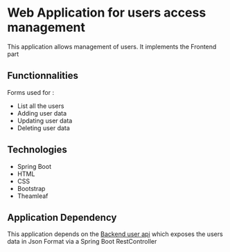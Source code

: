 # Web Application for users access management

This application allows management of users. It implements the Frontend part

## Functionnalities

Forms used for :
- List all the users
- Adding user data
- Updating user data
- Deleting user data

## Technologies

- Spring Boot
- HTML
- CSS
- Bootstrap
- Theamleaf

## Application Dependency

  This application depends on the <a href ="https://github.com/narcisseisaker/api" style="font-weight: italic;">Backend user api</a>
  which exposes the users data in Json Format via a Spring Boot RestController
